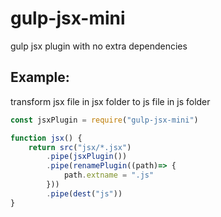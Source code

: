 # gulp-jsx-mini
gulp jsx plugin with no extra dependencies

## Example:
transform jsx file in jsx folder to js file in js folder
```javascript
const jsxPlugin = require("gulp-jsx-mini")

function jsx() {
    return src("jsx/*.jsx")
        .pipe(jsxPlugin())
        .pipe(renamePlugin((path)=> {
            path.extname = ".js"
        }))
        .pipe(dest("js"))
}

```
